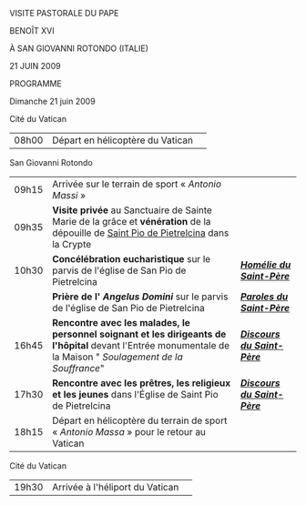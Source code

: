 VISITE PASTORALE DU PAPE

BENOÎT XVI

À SAN GIOVANNI ROTONDO (ITALIE)

21 JUIN 2009

PROGRAMME

Dimanche 21 juin 2009

Cité du Vatican

|     |     |     |
| --- | --- | --- |
| 08h00 | Départ en hélicoptère du Vatican |  |

San Giovanni Rotondo

|     |     |     |
| --- | --- | --- |
| 09h15 | Arrivée sur le terrain de sport « *Antonio Massi* » |  |
| 09h35 | **Visite privée** au Sanctuaire de Sainte Marie de la grâce et **vénération** de la dépouille de [Saint Pio de Pietrelcina](http://www.vatican.va/news_services/liturgy/saints/ns_lit_doc_20020616_padre-pio_fr.html) dans la Crypte |  |
| 10h30 | **Concélébration eucharistique** sur le parvis de l'église de San Pio de Pietrelcina | ***[Homélie du Saint-Père](/content/benedict-xvi/fr/travels/homilies/2009/documents/hf_ben-xvi_hom_20090621_san-giovanni-rotondo.html)*** |
|  | **Prière de l' *Angelus Domini*** sur le parvis de l'église de San Pio de Pietrelcina | ***[Paroles du Saint-Père](/content/benedict-xvi/fr/angelus/2009/documents/hf_ben-xvi_ang_20090621_san-giovanni-rotondo.html)*** |
| 16h45 | **Rencontre avec les malades, le personnel soignant et les dirigeants de l'hôpital** devant l'Entrée monumentale de la Maison " *Soulagement de la Souffrance*" | ***[Discours du Saint-Père](/content/benedict-xvi/fr/travels/speeches/2009/june/documents/hf_ben-xvi_spe_20090621_casa-sollievo.html)*** |
| 17h30 | **Rencontre avec les prêtres, les religieux et les jeunes** dans l'Église de Saint Pio de Pietrelcina | ***[Discours du Saint-Père](/content/benedict-xvi/fr/speeches/2009/june/documents/hf_ben-xvi_spe_20090621_chiesa-san-pio.html)*** |
| 18h15 | Départ en hélicoptère du terrain de sport  « *Antonio Massa* » pour le retour au Vatican |  |

Cité du Vatican

|     |     |     |
| --- | --- | --- |
| 19h30 | Arrivée à l'héliport du Vatican |  |